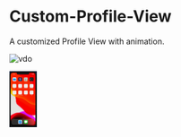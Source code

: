 # Custom-Profile-View

A customized Profile View with animation. 

![vdo](https://user-images.githubusercontent.com/29355230/79496951-ba4f9600-8048-11ea-8d12-322181f5ba57.gif)

<img src="vdo.gif" height=100/>
